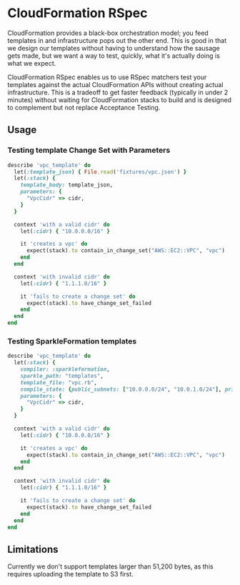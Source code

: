 # CloudFormation RSpec

CloudFormation provides a black-box orchestration model; you feed templates in and infrastructure pops out the other end. This is good in that we design our templates without having to understand how the sausage gets made, but we want a way to test, quickly, what it's actually doing is what we expect.

CloudFormation RSpec enables us to use RSpec matchers test your templates against the actual CloudFormation APIs without creating actual infrastructure. This is a tradeoff to get faster feedback (typically in under 2 minutes) without waiting for CloudFormation stacks to build and is designed to complement but not replace Acceptance Testing.

## Usage

### Testing template Change Set with Parameters

```ruby
describe 'vpc_template' do
  let(:template_json) { File.read('fixtures/vpc.json') }
  let(:stack) {
    template_body: template_json,
    parameters: {
      "VpcCidr" => cidr,
    }
  }

  context 'with a valid cidr' do
    let(:cidr) { "10.0.0.0/16" }

    it 'creates a vpc' do
      expect(stack).to contain_in_change_set("AWS::EC2::VPC", "vpc")
    end
  end

  context 'with invalid cidr' do
    let(:cidr) { "1.1.1.0/16" }

    it 'fails to create a change set' do
      expect(stack).to have_change_set_failed
    end
  end
end
```

### Testing SparkleFormation templates

```ruby
describe 'vpc_template' do
  let(:stack) {
    compiler: :sparkleformation,
    sparkle_path: "templates",
    template_file: "vpc.rb",
    compile_state: {public_subnets: ["10.0.0.0/24", "10.0.1.0/24"], private_subnets: ["10.0.2.0/24", "10.0.3.0/24"]},
    parameters: {
      "VpcCidr" => cidr,
    }
  }

  context 'with a valid cidr' do
    let(:cidr) { "10.0.0.0/16" }

    it 'creates a vpc' do
      expect(stack).to contain_in_change_set("AWS::EC2::VPC", "vpc")
    end
  end

  context 'with invalid cidr' do
    let(:cidr) { "1.1.1.0/16" }

    it 'fails to create a change set' do
      expect(stack).to have_change_set_failed
    end
  end
end
```

## Limitations

Currently we don't support templates larger than 51,200 bytes, as this requires uploading the template to S3 first.
